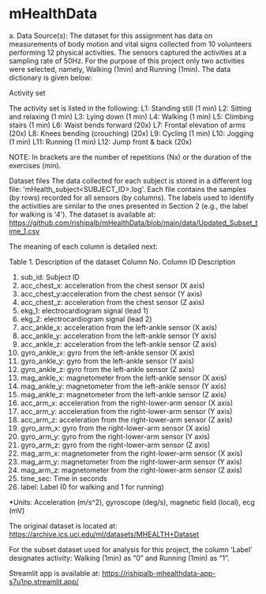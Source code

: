 # mHealthData

a.     Data Source(s): 
The dataset for this assignment has data on measurements of body motion and vital signs collected from 10 volunteers performing 12 physical activities.  The sensors captured the activities at a sampling rate of 50Hz. For the purpose of this project only two activities were selected, namely, Walking (1min) and Running (1min). The data dictionary is given below:

Activity set

The activity set is listed in the following:
L1: Standing still (1 min) 
L2: Sitting and relaxing (1 min) 
L3: Lying down (1 min) 
L4: Walking (1 min) 
L5: Climbing stairs (1 min) 
L6: Waist bends forward (20x) 
L7: Frontal elevation of arms (20x)
L8: Knees bending (crouching) (20x)
L9: Cycling (1 min)
L10: Jogging (1 min)
L11: Running (1 min)
L12: Jump front & back (20x)

NOTE: In brackets are the number of repetitions (Nx) or the duration of the exercises (min).

Dataset files
The data collected for each subject is stored in a different log file: 'mHealth_subject<SUBJECT_ID>.log'.
Each file contains the samples (by rows) recorded for all sensors (by columns).
The labels used to identify the activities are similar to the ones presented in Section 2 (e.g., the label for walking is '4'). The dataset is available at: https://github.com/rishipalb/mHealthData/blob/main/data/Updated_Subset_time_1.csv

The meaning of each column is detailed next:

Table 1. Description of the dataset
Column No.
Column ID
Description
1. sub_id: Subject ID
2. acc_chest_x: acceleration from the chest sensor (X axis)
3. acc_chest_y:acceleration from the chest sensor (Y axis)
4. acc_chest_z: acceleration from the chest sensor (Z axis)
5. ekg_1: electrocardiogram signal (lead 1)
6. ekg_2: electrocardiogram signal (lead 2)
7. acc_ankle_x: acceleration from the left-ankle sensor (X axis)
8. acc_ankle_y: acceleration from the left-ankle sensor (Y axis)
9. acc_ankle_z: acceleration from the left-ankle sensor (Z axis)
10. gyro_ankle_x: gyro from the left-ankle sensor (X axis)
11. gyro_ankle_y: gyro from the left-ankle sensor (Y axis)
12. gyro_ankle_z: gyro from the left-ankle sensor (Z axis)
13. mag_ankle_x: magnetometer from the left-ankle sensor (X axis)
14. mag_ankle_y: magnetometer from the left-ankle sensor (Y axis)
15. mag_ankle_z: magnetometer from the left-ankle sensor (Z axis)
16. acc_arm_x: acceleration from the right-lower-arm sensor (X axis)
17. acc_arm_y: acceleration from the right-lower-arm sensor (Y axis)
18. acc_arm_z: acceleration from the right-lower-arm sensor (Z axis)
19. gyro_arm_x: gyro from the right-lower-arm sensor (X axis)
20. gyro_arm_y: gyro from the right-lower-arm sensor (Y axis)
21. gyro_arm_z: gyro from the right-lower-arm sensor (Z axis)
22. mag_arm_x: magnetometer from the right-lower-arm sensor (X axis)
23. mag_arm_y: magnetometer from the right-lower-arm sensor (Y axis)
24. mag_arm_z: magnetometer from the right-lower-arm sensor (Z axis)
25. time_sec: Time in seconds
26. label: Label (0 for walking and 1 for running)



*Units: Acceleration (m/s^2), gyroscope (deg/s), magnetic field (local), ecg (mV)

The original dataset is located at: https://archive.ics.uci.edu/ml/datasets/MHEALTH+Dataset

For the subset dataset used for analysis for this project, the column ‘Label’ designates activity: Walking (1min) as “0” and Running (1min) as “1”.

Streamlit app is available at: https://rishipalb-mhealthdata-app-s7u1np.streamlit.app/

